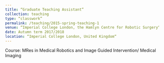 ```yaml
---
title: “Graduate Teaching Assistant”
collection: teaching
type: “classwork”
permalink: /teaching/2015-spring-teaching-1
venue: “Imperial College London, the Hamlyn Centre for Robotic Surgery“
date: Autumn term 2017/2018
location: “Imperial College London, United Kingdom“
---
```


Course: MRes in Medical Robotics and Image Guided Intervention/ Medical Imaging